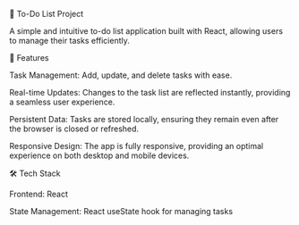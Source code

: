 📝 To-Do List Project




A simple and intuitive to-do list application built with React, allowing users to manage their tasks efficiently.






🚀 Features



Task Management: Add, update, and delete tasks with ease.



Real-time Updates: Changes to the task list are reflected instantly, providing a seamless user experience.



Persistent Data: Tasks are stored locally, ensuring they remain even after the browser is closed or refreshed.



Responsive Design: The app is fully responsive, providing an optimal experience on both desktop and mobile devices.






🛠️ Tech Stack



Frontend: React



State Management: React useState hook for managing tasks




